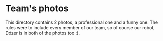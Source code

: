 Team's photos
====

This directory contains 2 photos, a professional one and a funny one. The rules were to include every member of our team, so of course our robot, Dózer is in both of the photos too :).
